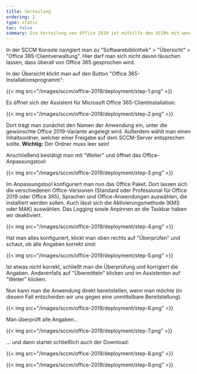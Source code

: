 ```yaml
---
title: Verteilung
ordering: 2
type: static
toc: false
summary: Die Verteilung von Office 2019 ist mithilfe des SCCMs mit wenigen Mausklicks erledigt. 
---
```


In der SCCM Konsole navigiert man zu "Softwarebibliothek" > "Übersicht" > "Office 365-Clientverwaltung". Hier darf man sich nicht davon täuschen lassen, dass überall von Office 365 gesprochen wird. 

In der Übersicht klickt man auf den Button "Office 365-Installationsprogramm":

{{< img src="/images/sccm/office-2019/deployment/step-1.png" >}}

Es öffnet sich der Assistent für Microsoft Office 365-Clientinstallation:

{{< img src="/images/sccm/office-2019/deployment/step-2.png" >}}

Dort trägt man zunächst den Namen der Anwendung ein, unter die gewünschte Office 2019-Variante angelegt wird. Außerdem wählt man einen Inhaltsordner, welcher einer Freigabe auf dem SCCM-Server entsprechen sollte. **Wichtig:** Der Ordner muss leer sein!

Anschließend bestätigt man mit "Weiter" und öffnet das Office-Anpassungstool:

{{< img src="/images/sccm/office-2019/deployment/step-3.png" >}}

Im Anpassungstool konfiguriert man nun das Office Paket. Dort lassen sich die verschiedenen Office-Versionen (Standard oder Professional für Office 2019 oder Office 365), Sprachen und Office-Anwendungen auswählen, die installiert werden sollen. Auch lässt sich die Aktivierungsmethode (KMS oder MAK) auswählen. Das Logging sowie Anpinnen an die Taskbar haben wir deaktiviert. 

{{< img src="/images/sccm/office-2019/deployment/step-4.png" >}}

Hat man alles konfiguriert, klickt man oben rechts auf "Überprüfen" und schaut, ob alle Angaben korrekt sind:

{{< img src="/images/sccm/office-2019/deployment/step-5.png" >}}

Ist etwas nicht korrekt, schließt man die Überprüfung und korrigiert die Angaben. Anderenfalls auf "Übermitteln" klicken und im Assistenten auf "Weiter" klicken. 

Nun kann man die Anwendung direkt bereitstellen, wenn man möchte (in diesem Fall entscheiden wir uns gegen eine unmittelbare Bereitstellung).

{{< img src="/images/sccm/office-2019/deployment/step-6.png" >}}

Man überprüft alle Angaben...

{{< img src="/images/sccm/office-2019/deployment/step-7.png" >}}

... und dann startet schließlich auch der Download:

{{< img src="/images/sccm/office-2019/deployment/step-8.png" >}}

{{< img src="/images/sccm/office-2019/deployment/step-9.png" >}}